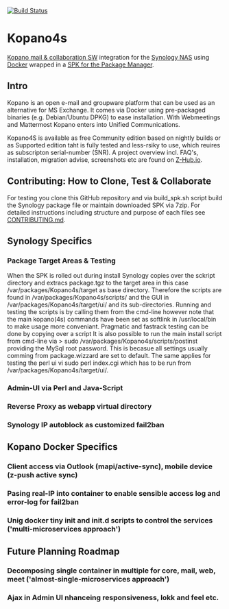 [![Build Status](https://travis-ci.org/TosoBoso/Kopano4s.svg?branch=master)](https://travis-ci.org/TosoBoso/Kopano4s)
# Kopano4s
[Kopano mail & collaboration SW](https://kopano.com/) integration for the [Synology NAS](https://www.synology.com/) using [Docker](https://hub.docker.com) wrapped in a [SPK for the Package Manager](https://www.synology.com/en-global/knowledgebase/DSM/tutorial/Service_Application/How_to_install_applications_with_Package_Center).
## Intro
Kopano is an open e-mail and groupware platform that can be used as an alternative for MS Exchange. It comes via Docker using pre-packaged binaries (e.g. Debian/Ubuntu DPKG) to ease installation. With Webmeetings and Mattermost Kopano enters into Unified Communications.

Kopano4S is available as free Community edition based on nightly builds or as Supported edition taht is fully tested and less-rsiky to use, which reuires as subscripton serial-number (SNR).
A project overview incl. FAQ's, installation, migration advise, screenshots etc are found on [Z-Hub.io](https://wiki.z-hub.io/display/K4S).

## Contributing: How to Clone, Test & Collaborate
For testing you clone this GitHub repository and via build_spk.sh script build the Synology package file or maintain downloaded SPK via 7zip. 
For detailed instructions including structure and purpose of each files see [CONTRIBUTING.md](https://github.com/TosoBoso/Kopano4s/blob/master/CONTRIBUTING.md).

## Synology Specifics
### Package Target Areas & Testing
When the SPK is rolled out during install Synology copies over the sckript directory and extracs package.tgz to the target area in this case /var/packages/Kopano4s/target as base directory. Therefore the scripts are found in /var/packages/Kopano4s/scripts/ and the GUI in /var/packages/Kopano4s/target/ui/ and its sub-directories. Running and testing the scripts is by calling them from the cmd-line however note that the main kopano(4s) commands have been set as softlink in /usr/local/bin to make usage more conveniant.
Pragmatic and fastrack testing can be done by copying over a script 
It is also possible to run the main install script from cmd-line via > sudo /var/packages/Kopano4s/scripts/postinst providing the MySql root password. This is becasue all settings usually comming from package.wizzard are set to default.
The same applies for testing the perl ui vi sudo perl index.cgi which has to be run from /var/packages/Kopano4s/target/ui/.
### Admin-UI via Perl and Java-Script
### Reverse Proxy as webapp virtual directory
### Synology IP autoblock as customized fail2ban

## Kopano Docker Specifics 
### Client access via Outlook (mapi/active-sync), mobile device (z-push active sync)
### Pasing real-IP into container to enable sensible access log and error-log for fail2ban
### Unig docker tiny init and init.d scripts to control the services ('multi-microservices approach')

## Future Planning Roadmap
### Decomposing single container in multiple for core, mail, web, meet ('almost-single-microservices approach')
### Ajax in Admin UI nhanceing responsiveness, lokk and feel etc.
